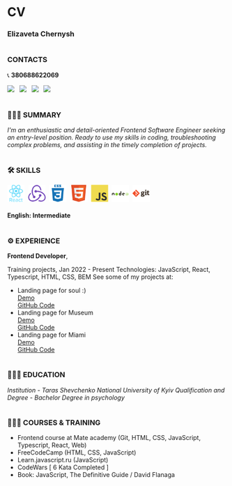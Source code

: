 # CV

### Elizaveta Chernysh

#
### CONTACTS

📞 **380688622069**

<div id="contacts" align="left">
  <a href="https://t.me/Elizachernysh"><img src="https://osx.telegram.org/updates/site/logo.png" width="60"/></a>&nbsp;&nbsp;
  <a href="https://github.com/ElizaChernysh"><img src="https://cdn.iconscout.com/icon/free/png-256/github-163-761603.png" width="60"/></a>&nbsp;&nbsp;
  <a href="https://www.linkedin.com/in/eliza-chernysh-28a40a239/"><img src="https://cdn-icons-png.flaticon.com/512/145/145807.png" width="60"/></a>&nbsp;&nbsp;
  <a href="mailto:elizaveta.chernysh.v@gmail.com"><img src="https://encrypted-tbn0.gstatic.com/images?q=tbn:ANd9GcS0ICqrLgplZP86QhH5yE9DwLyuip1KLe-o8z39CAchzXVLfcAtmLbf6iIEkslvdOg6xKE&usqp=CAU" width="60"/></a>
</div>

#
### 👩🏻‍💻 SUMMARY

_I'm an enthusiastic and detail-oriented Frontend Software Engineer seeking an
entry-level position. Ready to use my skills in coding, troubleshooting complex
problems, and assisting in the timely completion of projects._

#
### 🛠️ SKILLS
<div>
  <img src="https://github.com/devicons/devicon/blob/master/icons/react/react-original-wordmark.svg" title="React" alt="React" width="40" height="40"/>&nbsp;
  <img src="https://github.com/devicons/devicon/blob/master/icons/redux/redux-original.svg" title="Redux" alt="Redux " width="40" height="40"/>&nbsp;
  <img src="https://github.com/devicons/devicon/blob/master/icons/css3/css3-plain-wordmark.svg"  title="CSS3" alt="CSS" width="40" height="40"/>&nbsp;
  <img src="https://github.com/devicons/devicon/blob/master/icons/html5/html5-original.svg" title="HTML5" alt="HTML" width="40" height="40"/>&nbsp;
  <img src="https://github.com/devicons/devicon/blob/master/icons/javascript/javascript-original.svg" title="JavaScript" alt="JavaScript" width="40" height="40"/>&nbsp;
  <img src="https://github.com/devicons/devicon/blob/master/icons/nodejs/nodejs-original-wordmark.svg" title="NodeJS" alt="NodeJS" width="40" height="40"/>&nbsp;
  <img src="https://github.com/devicons/devicon/blob/master/icons/git/git-original-wordmark.svg" title="Git" **alt="Git" width="40" height="40"/>
</div>

#### English: Intermediate

#
### ⚙️ EXPERIENCE

**Frontend Developer**,

Training projects, Jan 2022 - Present
Technologies: JavaScript, React, Typescript, HTML, CSS, BEM
See some of my projects at:

- Landing page for soul :)<br/>
[Demo](https://elizachernysh.github.io/Ukraine_gallery/)<br/>
[GitHub Code](https://elizachernysh.github.io/Ukraine_gallery/)
- Landing page for Museum<br/>
[Demo](https://elizachernysh.github.io/museum-landing/)<br/>
[GitHub Code](https://elizachernysh.github.io/museum-landing/)
- Landing page for Miami<br/>
[Demo](https://elizachernysh.github.io/museum-landing/https://elizachernysh.github.io/miami-landing/)<br/>
[GitHub Code](https://elizachernysh.github.io/museum-landing/https://elizachernysh.github.io/miami-landing/)

#
### 👩🏻‍🎓 EDUCATION

_Institution - Taras Shevchenko National University of Kyiv
Qualification and Degree - Bachelor Degree in psychology_

#
### 🏋🏻‍♀️ COURSES & TRAINING

- Frontend course at Mate academy (Git, HTML, CSS, JavaScript, Typescript, React,
Web)
- FreeCodeCamp (HTML, CSS, JavaScript)
- Learn.javascript.ru (JavaScript)
- CodeWars [ 6 Kata Completed ]
- Book: JavaScript, The Definitive Guide / David Flanaga



